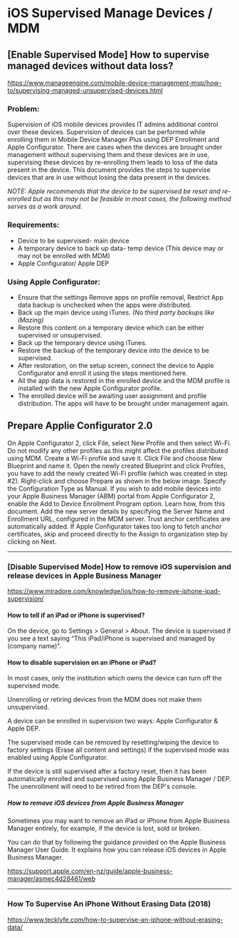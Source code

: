 # iOS Supervised Manage Devices / MDM

## [Enable Supervised Mode] How to supervise managed devices without data loss?
https://www.manageengine.com/mobile-device-management-msp/how-to/supervising-managed-unsupervised-devices.html

### Problem:
Supervision of iOS mobile devices provides IT admins additional control over these devices. Supervision of devices can be performed while enrolling them in Mobile Device Manager Plus using DEP Enrollment and Apple Configurator. There are cases when the devices are brought under management without supervising them and these devices are in use, supervising these devices by re-enrolling them leads to loss of the data present in the device. This document provides the steps to supervise devices that are in use without losing the data present in the devices.

_NOTE: Apple recommends that the device to be supervised be reset and re-enrolled but as this may not be feasible in most cases, the following method serves as a work around._

### Requirements:
- Device to be supervised- main device
- A temporary device to back up data- temp device (This device may or may not be enrolled with MDM)
- Apple Configurator/ Apple DEP

### Using Apple Configurator:
- Ensure that the settings Remove apps on profile removal, Restrict App data backup is unchecked when the apps were distributed.
- Back up the main device using iTunes. _(No third party backups like iMazing)_
- Restore this content on a temporary device which can be either supervised or unsupervised.
- Back up the temporary device using iTunes.
- Restore the backup of the temporary device into the device to be supervised.
- After restoration, on the setup screen, connect the device to Apple Configurator and enroll it using the steps mentioned here.
- All the app data is restored in the enrolled device and the MDM profile is installed with the new Apple Configurator profile.
- The enrolled device will be awaiting user assignment and profile distribution. The apps will have to be brought under management again.

## Prepare Applie Configurator 2.0

On Apple Configurator 2, click File, select New Profile and then select Wi-Fi. Do not modify any other profiles as this might affect the profiles distributed using MDM. 
Create a Wi-Fi profile and save it.
Click File and choose New Blueprint and name it.
Open the newly created Blueprint and click Profiles, you have to add the newly created Wi-Fi profile (which was created in step #2).
Right-click and choose Prepare as shown in the below image.
Specify the Configuration Type as Manual. If you wish to add mobile devices into your Apple Business Manager (ABM) portal from Apple Configurator 2, enable the Add to Device Enrollment Program option. Learn how, from this document.
Add the new server details by specifying the Server Name and Enrollment URL, configured in the MDM server.
Trust anchor certificates are automatically added. If Apple Configurator takes too long to fetch anchor certificates, skip and proceed directly to the Assign to organization step by clicking on Next.

------------------------------------------------------------------------------------------

### [Disable Supervised Mode] How to remove iOS supervision and release devices in Apple Business Manager

https://www.miradore.com/knowledge/ios/how-to-remove-iphone-ipad-supervision/

#### How to tell if an iPad or iPhone is supervised?
On the device, go to Settings > General > About. The device is supervised if you see a text saying “This iPad/iPhone is supervised and managed by (company name)”.


#### How to disable supervision on an iPhone or iPad?
In most cases, only the institution which owns the device can turn off the supervised mode.

Unenrolling or retiring devices from the MDM does not make them unsupervised.

A device can be enrolled in supervision two ways: Apple Configurator & Apple DEP.

The supervised mode can be removed by resetting/wiping the device to factory settings (Erase all content and settings) if the supervised mode was enabled using Apple Configurator.

If the device is still supervised after a factory reset, then it has been automatically enrolled and supervised using Apple Business Manager / DEP.  The unenrollment will need to be retired from the DEP's console.


##### How to remove iOS devices from Apple Business Manager

Sometimes you may want to remove an iPad or iPhone from Apple Business Manager entirely, for example, if the device is lost, sold or broken.

You can do that by following the guidance provided on the Apple Business Manager User Guide. It explains how you can release iOS devices in Apple Business Manager.

https://support.apple.com/en-nz/guide/apple-business-manager/asmec4d28461/web


------------------------------------------------------------------------------------------
### How To Supervise An iPhone Without Erasing Data (2018)
https://www.tecklyfe.com/how-to-supervise-an-iphone-without-erasing-data/